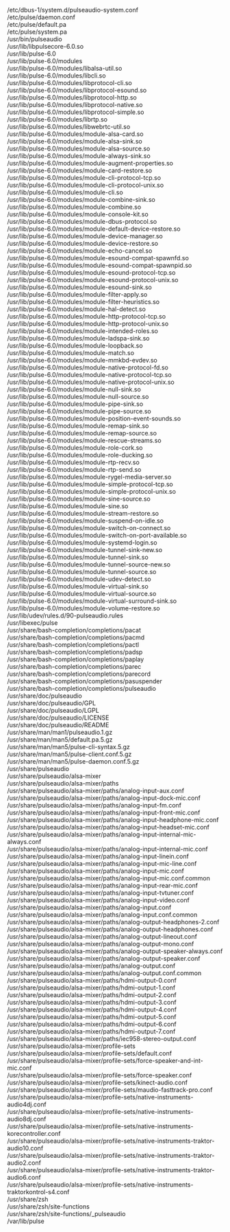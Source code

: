 /etc/dbus-1/system.d/pulseaudio-system.conf  
/etc/pulse/daemon.conf  
/etc/pulse/default.pa  
/etc/pulse/system.pa  
/usr/bin/pulseaudio  
/usr/lib/libpulsecore-6.0.so  
/usr/lib/pulse-6.0  
/usr/lib/pulse-6.0/modules  
/usr/lib/pulse-6.0/modules/libalsa-util.so  
/usr/lib/pulse-6.0/modules/libcli.so  
/usr/lib/pulse-6.0/modules/libprotocol-cli.so  
/usr/lib/pulse-6.0/modules/libprotocol-esound.so  
/usr/lib/pulse-6.0/modules/libprotocol-http.so  
/usr/lib/pulse-6.0/modules/libprotocol-native.so  
/usr/lib/pulse-6.0/modules/libprotocol-simple.so  
/usr/lib/pulse-6.0/modules/librtp.so  
/usr/lib/pulse-6.0/modules/libwebrtc-util.so  
/usr/lib/pulse-6.0/modules/module-alsa-card.so  
/usr/lib/pulse-6.0/modules/module-alsa-sink.so  
/usr/lib/pulse-6.0/modules/module-alsa-source.so  
/usr/lib/pulse-6.0/modules/module-always-sink.so  
/usr/lib/pulse-6.0/modules/module-augment-properties.so  
/usr/lib/pulse-6.0/modules/module-card-restore.so  
/usr/lib/pulse-6.0/modules/module-cli-protocol-tcp.so  
/usr/lib/pulse-6.0/modules/module-cli-protocol-unix.so  
/usr/lib/pulse-6.0/modules/module-cli.so  
/usr/lib/pulse-6.0/modules/module-combine-sink.so  
/usr/lib/pulse-6.0/modules/module-combine.so  
/usr/lib/pulse-6.0/modules/module-console-kit.so  
/usr/lib/pulse-6.0/modules/module-dbus-protocol.so  
/usr/lib/pulse-6.0/modules/module-default-device-restore.so  
/usr/lib/pulse-6.0/modules/module-device-manager.so  
/usr/lib/pulse-6.0/modules/module-device-restore.so  
/usr/lib/pulse-6.0/modules/module-echo-cancel.so  
/usr/lib/pulse-6.0/modules/module-esound-compat-spawnfd.so  
/usr/lib/pulse-6.0/modules/module-esound-compat-spawnpid.so  
/usr/lib/pulse-6.0/modules/module-esound-protocol-tcp.so  
/usr/lib/pulse-6.0/modules/module-esound-protocol-unix.so  
/usr/lib/pulse-6.0/modules/module-esound-sink.so  
/usr/lib/pulse-6.0/modules/module-filter-apply.so  
/usr/lib/pulse-6.0/modules/module-filter-heuristics.so  
/usr/lib/pulse-6.0/modules/module-hal-detect.so  
/usr/lib/pulse-6.0/modules/module-http-protocol-tcp.so  
/usr/lib/pulse-6.0/modules/module-http-protocol-unix.so  
/usr/lib/pulse-6.0/modules/module-intended-roles.so  
/usr/lib/pulse-6.0/modules/module-ladspa-sink.so  
/usr/lib/pulse-6.0/modules/module-loopback.so  
/usr/lib/pulse-6.0/modules/module-match.so  
/usr/lib/pulse-6.0/modules/module-mmkbd-evdev.so  
/usr/lib/pulse-6.0/modules/module-native-protocol-fd.so  
/usr/lib/pulse-6.0/modules/module-native-protocol-tcp.so  
/usr/lib/pulse-6.0/modules/module-native-protocol-unix.so  
/usr/lib/pulse-6.0/modules/module-null-sink.so  
/usr/lib/pulse-6.0/modules/module-null-source.so  
/usr/lib/pulse-6.0/modules/module-pipe-sink.so  
/usr/lib/pulse-6.0/modules/module-pipe-source.so  
/usr/lib/pulse-6.0/modules/module-position-event-sounds.so  
/usr/lib/pulse-6.0/modules/module-remap-sink.so  
/usr/lib/pulse-6.0/modules/module-remap-source.so  
/usr/lib/pulse-6.0/modules/module-rescue-streams.so  
/usr/lib/pulse-6.0/modules/module-role-cork.so  
/usr/lib/pulse-6.0/modules/module-role-ducking.so  
/usr/lib/pulse-6.0/modules/module-rtp-recv.so  
/usr/lib/pulse-6.0/modules/module-rtp-send.so  
/usr/lib/pulse-6.0/modules/module-rygel-media-server.so  
/usr/lib/pulse-6.0/modules/module-simple-protocol-tcp.so  
/usr/lib/pulse-6.0/modules/module-simple-protocol-unix.so  
/usr/lib/pulse-6.0/modules/module-sine-source.so  
/usr/lib/pulse-6.0/modules/module-sine.so  
/usr/lib/pulse-6.0/modules/module-stream-restore.so  
/usr/lib/pulse-6.0/modules/module-suspend-on-idle.so  
/usr/lib/pulse-6.0/modules/module-switch-on-connect.so  
/usr/lib/pulse-6.0/modules/module-switch-on-port-available.so  
/usr/lib/pulse-6.0/modules/module-systemd-login.so  
/usr/lib/pulse-6.0/modules/module-tunnel-sink-new.so  
/usr/lib/pulse-6.0/modules/module-tunnel-sink.so  
/usr/lib/pulse-6.0/modules/module-tunnel-source-new.so  
/usr/lib/pulse-6.0/modules/module-tunnel-source.so  
/usr/lib/pulse-6.0/modules/module-udev-detect.so  
/usr/lib/pulse-6.0/modules/module-virtual-sink.so  
/usr/lib/pulse-6.0/modules/module-virtual-source.so  
/usr/lib/pulse-6.0/modules/module-virtual-surround-sink.so  
/usr/lib/pulse-6.0/modules/module-volume-restore.so  
/usr/lib/udev/rules.d/90-pulseaudio.rules  
/usr/libexec/pulse  
/usr/share/bash-completion/completions/pacat  
/usr/share/bash-completion/completions/pacmd  
/usr/share/bash-completion/completions/pactl  
/usr/share/bash-completion/completions/padsp  
/usr/share/bash-completion/completions/paplay  
/usr/share/bash-completion/completions/parec  
/usr/share/bash-completion/completions/parecord  
/usr/share/bash-completion/completions/pasuspender  
/usr/share/bash-completion/completions/pulseaudio  
/usr/share/doc/pulseaudio  
/usr/share/doc/pulseaudio/GPL  
/usr/share/doc/pulseaudio/LGPL  
/usr/share/doc/pulseaudio/LICENSE  
/usr/share/doc/pulseaudio/README  
/usr/share/man/man1/pulseaudio.1.gz  
/usr/share/man/man5/default.pa.5.gz  
/usr/share/man/man5/pulse-cli-syntax.5.gz  
/usr/share/man/man5/pulse-client.conf.5.gz  
/usr/share/man/man5/pulse-daemon.conf.5.gz  
/usr/share/pulseaudio  
/usr/share/pulseaudio/alsa-mixer  
/usr/share/pulseaudio/alsa-mixer/paths  
/usr/share/pulseaudio/alsa-mixer/paths/analog-input-aux.conf  
/usr/share/pulseaudio/alsa-mixer/paths/analog-input-dock-mic.conf  
/usr/share/pulseaudio/alsa-mixer/paths/analog-input-fm.conf  
/usr/share/pulseaudio/alsa-mixer/paths/analog-input-front-mic.conf  
/usr/share/pulseaudio/alsa-mixer/paths/analog-input-headphone-mic.conf  
/usr/share/pulseaudio/alsa-mixer/paths/analog-input-headset-mic.conf  
/usr/share/pulseaudio/alsa-mixer/paths/analog-input-internal-mic-always.conf  
/usr/share/pulseaudio/alsa-mixer/paths/analog-input-internal-mic.conf  
/usr/share/pulseaudio/alsa-mixer/paths/analog-input-linein.conf  
/usr/share/pulseaudio/alsa-mixer/paths/analog-input-mic-line.conf  
/usr/share/pulseaudio/alsa-mixer/paths/analog-input-mic.conf  
/usr/share/pulseaudio/alsa-mixer/paths/analog-input-mic.conf.common  
/usr/share/pulseaudio/alsa-mixer/paths/analog-input-rear-mic.conf  
/usr/share/pulseaudio/alsa-mixer/paths/analog-input-tvtuner.conf  
/usr/share/pulseaudio/alsa-mixer/paths/analog-input-video.conf  
/usr/share/pulseaudio/alsa-mixer/paths/analog-input.conf  
/usr/share/pulseaudio/alsa-mixer/paths/analog-input.conf.common  
/usr/share/pulseaudio/alsa-mixer/paths/analog-output-headphones-2.conf  
/usr/share/pulseaudio/alsa-mixer/paths/analog-output-headphones.conf  
/usr/share/pulseaudio/alsa-mixer/paths/analog-output-lineout.conf  
/usr/share/pulseaudio/alsa-mixer/paths/analog-output-mono.conf  
/usr/share/pulseaudio/alsa-mixer/paths/analog-output-speaker-always.conf  
/usr/share/pulseaudio/alsa-mixer/paths/analog-output-speaker.conf  
/usr/share/pulseaudio/alsa-mixer/paths/analog-output.conf  
/usr/share/pulseaudio/alsa-mixer/paths/analog-output.conf.common  
/usr/share/pulseaudio/alsa-mixer/paths/hdmi-output-0.conf  
/usr/share/pulseaudio/alsa-mixer/paths/hdmi-output-1.conf  
/usr/share/pulseaudio/alsa-mixer/paths/hdmi-output-2.conf  
/usr/share/pulseaudio/alsa-mixer/paths/hdmi-output-3.conf  
/usr/share/pulseaudio/alsa-mixer/paths/hdmi-output-4.conf  
/usr/share/pulseaudio/alsa-mixer/paths/hdmi-output-5.conf  
/usr/share/pulseaudio/alsa-mixer/paths/hdmi-output-6.conf  
/usr/share/pulseaudio/alsa-mixer/paths/hdmi-output-7.conf  
/usr/share/pulseaudio/alsa-mixer/paths/iec958-stereo-output.conf  
/usr/share/pulseaudio/alsa-mixer/profile-sets  
/usr/share/pulseaudio/alsa-mixer/profile-sets/default.conf  
/usr/share/pulseaudio/alsa-mixer/profile-sets/force-speaker-and-int-mic.conf  
/usr/share/pulseaudio/alsa-mixer/profile-sets/force-speaker.conf  
/usr/share/pulseaudio/alsa-mixer/profile-sets/kinect-audio.conf  
/usr/share/pulseaudio/alsa-mixer/profile-sets/maudio-fasttrack-pro.conf  
/usr/share/pulseaudio/alsa-mixer/profile-sets/native-instruments-audio4dj.conf  
/usr/share/pulseaudio/alsa-mixer/profile-sets/native-instruments-audio8dj.conf  
/usr/share/pulseaudio/alsa-mixer/profile-sets/native-instruments-korecontroller.conf  
/usr/share/pulseaudio/alsa-mixer/profile-sets/native-instruments-traktor-audio10.conf  
/usr/share/pulseaudio/alsa-mixer/profile-sets/native-instruments-traktor-audio2.conf  
/usr/share/pulseaudio/alsa-mixer/profile-sets/native-instruments-traktor-audio6.conf  
/usr/share/pulseaudio/alsa-mixer/profile-sets/native-instruments-traktorkontrol-s4.conf  
/usr/share/zsh  
/usr/share/zsh/site-functions  
/usr/share/zsh/site-functions/\_pulseaudio  
/var/lib/pulse  
